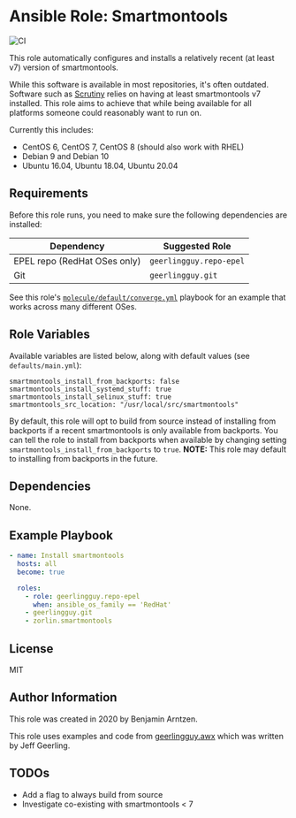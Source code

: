Ansible Role: Smartmontools
=========

![CI](https://github.com/Zorlin/ansible-role-smartmontools/workflows/CI/badge.svg)

This role automatically configures and installs a relatively recent (at least v7) version of smartmontools.

While this software is available in most repositories, it's often outdated. Software such as [Scrutiny](https://github.com/AnalogJ/scrutiny) relies on having at least smartmontools v7 installed. This role aims to achieve that while being available for all platforms someone could reasonably want to run on.

Currently this includes:

* CentOS 6, CentOS 7, CentOS 8 (should also work with RHEL)
* Debian 9 and Debian 10
* Ubuntu 16.04, Ubuntu 18.04, Ubuntu 20.04

Requirements
------------

Before this role runs, you need to make sure the following dependencies are installed:

| Dependency                    | Suggested Role           |
| ----------------------------- | ------------------------ |
| EPEL repo (RedHat OSes only)  | `geerlingguy.repo-epel`  |
| Git                           | `geerlingguy.git`        |

See this role's [`molecule/default/converge.yml`](molecule/default/converge.yml) playbook for an example that works across many different OSes.

Role Variables
--------------

Available variables are listed below, along with default values (see `defaults/main.yml`):

    smartmontools_install_from_backports: false
    smartmontools_install_systemd_stuff: true
    smartmontools_install_selinux_stuff: true
    smartmontools_src_location: "/usr/local/src/smartmontools"

By default, this role will opt to build from source instead of installing from backports if a recent smartmontools is only available from backports. You can tell the role to install from backports when available by changing setting `smartmontools_install_from_backports` to `true`. **NOTE:** This role may default to installing from backports in the future.

Dependencies
------------

None.

Example Playbook
----------------

```yaml
- name: Install smartmontools
  hosts: all
  become: true

  roles:
    - role: geerlingguy.repo-epel
      when: ansible_os_family == 'RedHat'
    - geerlingguy.git
    - zorlin.smartmontools
```

License
-------

MIT

Author Information
------------------

This role was created in 2020 by Benjamin Arntzen.

This role uses examples and code from [geerlingguy.awx](https://github.com/geerlingguy/ansible-role-awx) which was written by Jeff Geerling.

TODOs
-----

* Add a flag to always build from source
* Investigate co-existing with smartmontools < 7
